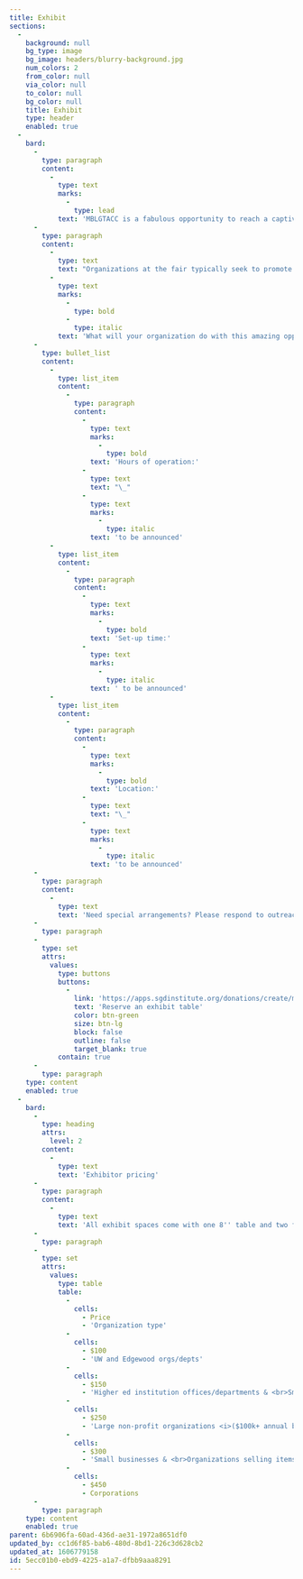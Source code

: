 ```yaml
---
title: Exhibit
sections:
  -
    background: null
    bg_type: image
    bg_image: headers/blurry-background.jpg
    num_colors: 2
    from_color: null
    via_color: null
    to_color: null
    bg_color: null
    title: Exhibit
    type: header
    enabled: true
  -
    bard:
      -
        type: paragraph
        content:
          -
            type: text
            marks:
              -
                type: lead
            text: 'MBLGTACC is a fabulous opportunity to reach a captive audience of 2,000+ LGBTQIA+ students and student leaders from around the Midwest.'
      -
        type: paragraph
        content:
          -
            type: text
            text: "Organizations at the fair typically seek to promote opportunities, sell merchandise, or reach out to an amazing group of college students and their advisors.\_"
          -
            type: text
            marks:
              -
                type: bold
              -
                type: italic
            text: 'What will your organization do with this amazing opportunity?'
      -
        type: bullet_list
        content:
          -
            type: list_item
            content:
              -
                type: paragraph
                content:
                  -
                    type: text
                    marks:
                      -
                        type: bold
                    text: 'Hours of operation:'
                  -
                    type: text
                    text: "\_"
                  -
                    type: text
                    marks:
                      -
                        type: italic
                    text: 'to be announced'
          -
            type: list_item
            content:
              -
                type: paragraph
                content:
                  -
                    type: text
                    marks:
                      -
                        type: bold
                    text: 'Set-up time:'
                  -
                    type: text
                    marks:
                      -
                        type: italic
                    text: ' to be announced'
          -
            type: list_item
            content:
              -
                type: paragraph
                content:
                  -
                    type: text
                    marks:
                      -
                        type: bold
                    text: 'Location:'
                  -
                    type: text
                    text: "\_"
                  -
                    type: text
                    marks:
                      -
                        type: italic
                    text: 'to be announced'
      -
        type: paragraph
        content:
          -
            type: text
            text: 'Need special arrangements? Please respond to outreach you''ve received in your email about the tabling process. '
      -
        type: paragraph
      -
        type: set
        attrs:
          values:
            type: buttons
            buttons:
              -
                link: 'https://apps.sgdinstitute.org/donations/create/mblgtacc-2021'
                text: 'Reserve an exhibit table'
                color: btn-green
                size: btn-lg
                block: false
                outline: false
                target_blank: true
            contain: true
      -
        type: paragraph
    type: content
    enabled: true
  -
    bard:
      -
        type: heading
        attrs:
          level: 2
        content:
          -
            type: text
            text: 'Exhibitor pricing'
      -
        type: paragraph
        content:
          -
            type: text
            text: 'All exhibit spaces come with one 8'' table and two folding chairs. Exhibitors are responsible for supplying any desired table linens. Exhibit spaces are in prominent, high-traffic locations, and exhibitors are responsible for the security and storage of their property.'
      -
        type: paragraph
      -
        type: set
        attrs:
          values:
            type: table
            table:
              -
                cells:
                  - Price
                  - 'Organization type'
              -
                cells:
                  - $100
                  - 'UW and Edgewood orgs/depts'
              -
                cells:
                  - $150
                  - 'Higher ed institution offices/departments & <br>Small Non-Profits <i>(less than $100k annual budget)</i>'
              -
                cells:
                  - $250
                  - 'Large non-profit organizations <i>($100k+ annual budget)</i>'
              -
                cells:
                  - $300
                  - 'Small businesses & <br>Organizations selling items at the fair'
              -
                cells:
                  - $450
                  - Corporations
      -
        type: paragraph
    type: content
    enabled: true
parent: 6b6906fa-60ad-436d-ae31-1972a8651df0
updated_by: cc1d6f85-bab6-480d-8bd1-226c3d628cb2
updated_at: 1606779158
id: 5ecc01b0-ebd9-4225-a1a7-dfbb9aaa8291
---
```

